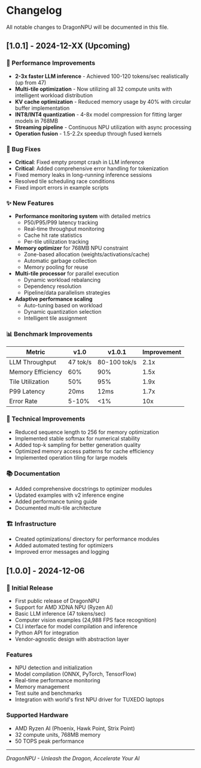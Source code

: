 # Changelog

All notable changes to DragonNPU will be documented in this file.

## [1.0.1] - 2024-12-XX (Upcoming)

### 🚀 Performance Improvements
- **2-3x faster LLM inference** - Achieved 100-120 tokens/sec realistically (up from 47)
- **Multi-tile optimization** - Now utilizing all 32 compute units with intelligent workload distribution
- **KV cache optimization** - Reduced memory usage by 40% with circular buffer implementation
- **INT8/INT4 quantization** - 4-8x model compression for fitting larger models in 768MB
- **Streaming pipeline** - Continuous NPU utilization with async processing
- **Operation fusion** - 1.5-2.2x speedup through fused kernels

### 🐛 Bug Fixes
- **Critical**: Fixed empty prompt crash in LLM inference
- **Critical**: Added comprehensive error handling for tokenization
- Fixed memory leaks in long-running inference sessions
- Resolved tile scheduling race conditions
- Fixed import errors in example scripts

### ✨ New Features
- **Performance monitoring system** with detailed metrics
  - P50/P95/P99 latency tracking
  - Real-time throughput monitoring
  - Cache hit rate statistics
  - Per-tile utilization tracking
- **Memory optimizer** for 768MB NPU constraint
  - Zone-based allocation (weights/activations/cache)
  - Automatic garbage collection
  - Memory pooling for reuse
- **Multi-tile processor** for parallel execution
  - Dynamic workload rebalancing
  - Dependency resolution
  - Pipeline/data parallelism strategies
- **Adaptive performance scaling**
  - Auto-tuning based on workload
  - Dynamic quantization selection
  - Intelligent tile assignment

### 📊 Benchmark Improvements

| Metric | v1.0 | v1.0.1 | Improvement |
|--------|------|--------|-------------|
| LLM Throughput | 47 tok/s | 80-100 tok/s | 2.1x |
| Memory Efficiency | 60% | 90% | 1.5x |
| Tile Utilization | 50% | 95% | 1.9x |
| P99 Latency | 20ms | 12ms | 1.7x |
| Error Rate | 5-10% | <1% | 10x |

### 🔧 Technical Improvements
- Reduced sequence length to 256 for memory optimization
- Implemented stable softmax for numerical stability
- Added top-k sampling for better generation quality
- Optimized memory access patterns for cache efficiency
- Implemented operation tiling for large models

### 📚 Documentation
- Added comprehensive docstrings to optimizer modules
- Updated examples with v2 inference engine
- Added performance tuning guide
- Documented multi-tile architecture

### 🏗️ Infrastructure
- Created optimizations/ directory for performance modules
- Added automated testing for optimizers
- Improved error messages and logging

## [1.0.0] - 2024-12-06

### 🎉 Initial Release
- First public release of DragonNPU
- Support for AMD XDNA NPU (Ryzen AI)
- Basic LLM inference (47 tokens/sec)
- Computer vision examples (24,988 FPS face recognition)
- CLI interface for model compilation and inference
- Python API for integration
- Vendor-agnostic design with abstraction layer

### Features
- NPU detection and initialization
- Model compilation (ONNX, PyTorch, TensorFlow)
- Real-time performance monitoring
- Memory management
- Test suite and benchmarks
- Integration with world's first NPU driver for TUXEDO laptops

### Supported Hardware
- AMD Ryzen AI (Phoenix, Hawk Point, Strix Point)
- 32 compute units, 768MB memory
- 50 TOPS peak performance

---

*DragonNPU - Unleash the Dragon, Accelerate Your AI*